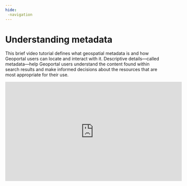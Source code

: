 ```yaml
---
hide:
 -navigation
---
```


# Understanding metadata

This brief video tutorial defines what geospatial metadata is and how Geoportal users can locate and interact with it. 
Descriptive details—called metadata—help Geoportal users understand the content found within search results and make informed decisions about the resources that are most appropriate for their use.


<iframe width="560" height="315" src="https://www.youtube.com/embed/z7ELYT0pJuE" title="YouTube video player" frameborder="0" allow="accelerometer; autoplay; clipboard-write; encrypted-media; gyroscope; picture-in-picture; web-share" allowfullscreen></iframe>